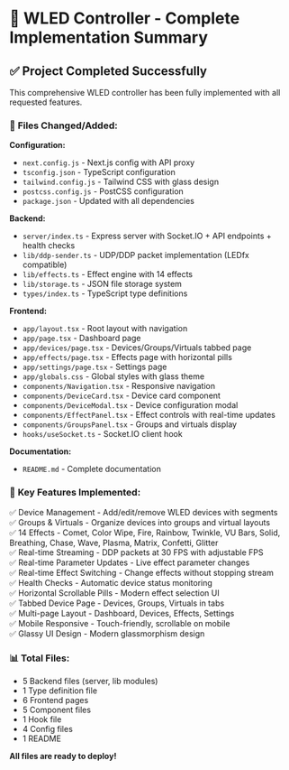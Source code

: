 # 🎉 WLED Controller - Complete Implementation Summary

## ✅ Project Completed Successfully

This comprehensive WLED controller has been fully implemented with all requested features.

### 📁 **Files Changed/Added:**

**Configuration:**

- `next.config.js` - Next.js config with API proxy
- `tsconfig.json` - TypeScript configuration
- `tailwind.config.js` - Tailwind CSS with glass design
- `postcss.config.js` - PostCSS configuration
- `package.json` - Updated with all dependencies

**Backend:**

- `server/index.ts` - Express server with Socket.IO + API endpoints + health checks
- `lib/ddp-sender.ts` - UDP/DDP packet implementation (LEDfx compatible)
- `lib/effects.ts` - Effect engine with 14 effects
- `lib/storage.ts` - JSON file storage system
- `types/index.ts` - TypeScript type definitions

**Frontend:**

- `app/layout.tsx` - Root layout with navigation
- `app/page.tsx` - Dashboard page
- `app/devices/page.tsx` - Devices/Groups/Virtuals tabbed page
- `app/effects/page.tsx` - Effects page with horizontal pills
- `app/settings/page.tsx` - Settings page
- `app/globals.css` - Global styles with glass theme
- `components/Navigation.tsx` - Responsive navigation
- `components/DeviceCard.tsx` - Device card component
- `components/DeviceModal.tsx` - Device configuration modal
- `components/EffectPanel.tsx` - Effect controls with real-time updates
- `components/GroupsPanel.tsx` - Groups and virtuals display
- `hooks/useSocket.ts` - Socket.IO client hook

**Documentation:**

- `README.md` - Complete documentation

### 🚀 **Key Features Implemented:**

✅ Device Management - Add/edit/remove WLED devices with segments  
✅ Groups & Virtuals - Organize devices into groups and virtual layouts  
✅ 14 Effects - Comet, Color Wipe, Fire, Rainbow, Twinkle, VU Bars, Solid, Breathing, Chase, Wave, Plasma, Matrix, Confetti, Glitter  
✅ Real-time Streaming - DDP packets at 30 FPS with adjustable FPS  
✅ Real-time Parameter Updates - Live effect parameter changes  
✅ Real-time Effect Switching - Change effects without stopping stream  
✅ Health Checks - Automatic device status monitoring  
✅ Horizontal Scrollable Pills - Modern effect selection UI  
✅ Tabbed Device Page - Devices, Groups, Virtuals in tabs  
✅ Multi-page Layout - Dashboard, Devices, Effects, Settings  
✅ Mobile Responsive - Touch-friendly, scrollable on mobile  
✅ Glassy UI Design - Modern glassmorphism design

### 📊 **Total Files:**

- 5 Backend files (server, lib modules)
- 1 Type definition file
- 6 Frontend pages
- 5 Component files
- 1 Hook file
- 4 Config files
- 1 README

**All files are ready to deploy!**
